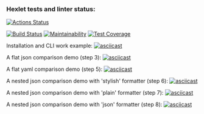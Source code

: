 ### Hexlet tests and linter status:

[![Actions Status](https://github.com/mrromro/frontend-project-lvl2/workflows/hexlet-check/badge.svg)](https://github.com/mrromro/frontend-project-lvl2/actions)

[![Build Status](https://travis-ci.com/mrromro/frontend-project-lvl2.svg?branch=main)](https://travis-ci.com/mrromro/frontend-project-lvl2)
[![Maintainability](https://api.codeclimate.com/v1/badges/ff13feb05ae74238e6fb/maintainability)](https://codeclimate.com/github/mrromro/frontend-project-lvl2/maintainability)
[![Test Coverage](https://api.codeclimate.com/v1/badges/ff13feb05ae74238e6fb/test_coverage)](https://codeclimate.com/github/mrromro/frontend-project-lvl2/test_coverage)

Installation and CLI work example:
[![asciicast](https://asciinema.org/a/2t5KwqLJXmjchEcLvgllBrTZi.svg)](https://asciinema.org/a/2t5KwqLJXmjchEcLvgllBrTZi)

A flat json comparison demo (step 3):
[![asciicast](https://asciinema.org/a/4nmiFbNkS83Dt2BE1C1wuURgE.svg)](https://asciinema.org/a/4nmiFbNkS83Dt2BE1C1wuURgE)

A flat yaml comparison demo (step 5):
[![asciicast](https://asciinema.org/a/xjFqZfoVvATKYbHJm9huNasPm.svg)](https://asciinema.org/a/xjFqZfoVvATKYbHJm9huNasPm)

A nested json comparison demo with 'stylish' formatter (step 6):
[![asciicast](https://asciinema.org/a/g2pgy8ct1WYsDFtbDhZJuqVPc.svg)](https://asciinema.org/a/g2pgy8ct1WYsDFtbDhZJuqVPc)

A nested json comparison demo with 'plain' formatter (step 7):
[![asciicast](https://asciinema.org/a/89tAzMr9i6AwngIC8aNWhCUlG.svg)](https://asciinema.org/a/89tAzMr9i6AwngIC8aNWhCUlG)

A nested json comparison demo with 'json' formatter (step 8):
[![asciicast](https://asciinema.org/a/hBLbPXAzK9ObqcK88LyrZkiqd.svg)](https://asciinema.org/a/hBLbPXAzK9ObqcK88LyrZkiqd)
